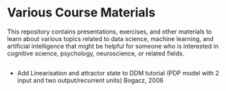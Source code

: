# Various Course Materials

This repository contains presentations, exercises, and other materials to learn about various topics related to data science, machine learning, and artificial intelligence that might be helpful for someone who is interested in cognitive science, psychology, neuroscience, or related fields.

## 

- Add Linearisation and attractor state to DDM tutorial (PDP model with 2 input and two output/recurrent units) Bogacz, 2006
